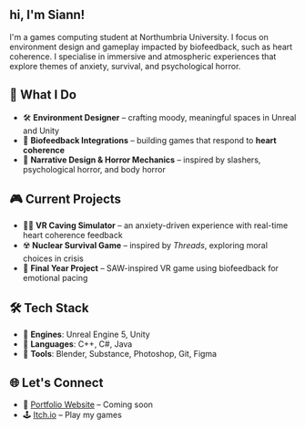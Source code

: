 ## hi, I'm Siann!

I'm a games computing student at Northumbria University. I focus on environment design and gameplay impacted by biofeedback, such as heart coherence. I specialise in immersive and atmospheric experiences that explore themes of anxiety, survival, and psychological horror. 

## 🔮 What I Do
- 🛠 **Environment Designer** – crafting moody, meaningful spaces in Unreal and Unity
- 💓 **Biofeedback Integrations** – building games that respond to **heart coherence**
- 🧠 **Narrative Design & Horror Mechanics** – inspired by slashers, psychological horror, and body horror

## 🎮 Current Projects
- 🧗‍♀️ **VR Caving Simulator** – an anxiety-driven experience with real-time heart coherence feedback
- ☢️ **Nuclear Survival Game** – inspired by *Threads*, exploring moral choices in crisis
- 🎡 **Final Year Project** – SAW-inspired VR game using biofeedback for emotional pacing

## 🛠 Tech Stack
- 🧩 **Engines**: Unreal Engine 5, Unity
- 🧠 **Languages**: C++, C#, Java
- 🎨 **Tools**: Blender, Substance, Photoshop, Git, Figma

## 🌐 Let's Connect
- 💼 [Portfolio Website](#) – Coming soon
- 🕹️ [Itch.io](https://siannjay.itch.io/) – Play my games
